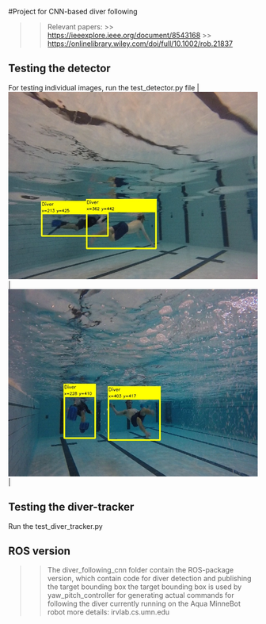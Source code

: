 #Project for CNN-based diver following
>> Relevant papers: 
    >> https://ieeexplore.ieee.org/document/8543168
    >> https://onlinelibrary.wiley.com/doi/full/10.1002/rob.21837
  

## Testing the detector
For testing individual images, run the test_detector.py file
| ![inferent_result](./test_data/res/0.jpg)     | ![inferent_result](./test_data/res/4.jpg)     |


## Testing the diver-tracker
Run the test_diver_tracker.py 




## ROS version
>> The diver_following_cnn folder contain the ROS-package version, which contain code for diver detection and publishing the target bounding box
>> the target bounding box is used by yaw_pitch_controller for generating actual commands for following the diver
>> currently running on the Aqua MinneBot robot
>> more details: irvlab.cs.umn.edu  


